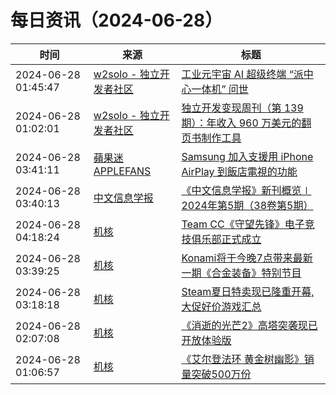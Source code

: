 ﻿# 每日资讯（2024-06-28）

|时间|来源|标题|
|---|---|---|
|2024-06-28 01:45:47|[w2solo - 独立开发者社区](https://w2solo.com/topics/feed)|[工业元宇宙 AI 超级终端 “派中心一体机” 问世](https://w2solo.com/topics/4729)|
|2024-06-28 01:02:01|[w2solo - 独立开发者社区](https://w2solo.com/topics/feed)|[独立开发变现周刊（第 139 期）：年收入 960 万美元的翻页书制作工具](https://w2solo.com/topics/4728)|
|2024-06-28 03:41:11|[蘋果迷 APPLEFANS](https://applefans.today/feed/)|[Samsung 加入支援用 iPhone AirPlay 到飯店電視的功能](https://applefans.today/20254-06-samsung-airplay-hotel-room-tvs/)|
|2024-06-28 03:40:13|[中文信息学报](https://feedpress.me/wx-jcip1986)|[《中文信息学报》新刊概览∣ 2024年第5期（38卷第5期）](http://mp.weixin.qq.com/s?__biz=MzI2NjY1NDE3MQ%3D%3D&mid=2247485661&idx=1&sn=e6b7561c703bd9fc6c415b63aa585a79)|
|2024-06-28 04:18:24|[机核](https://www.gcores.com/rss)|[Team CC《守望先锋》电子竞技俱乐部正式成立](https://www.gcores.com/articles/184200)|
|2024-06-28 03:39:25|[机核](https://www.gcores.com/rss)|[Konami将于今晚7点带来最新一期《合金装备》特别节目](https://www.gcores.com/articles/184197)|
|2024-06-28 03:18:18|[机核](https://www.gcores.com/rss)|[Steam夏日特卖现已隆重开幕,大促好价游戏汇总](https://www.gcores.com/articles/184192)|
|2024-06-28 02:07:08|[机核](https://www.gcores.com/rss)|[《消逝的光芒2》高塔突袭现已开放体验版](https://www.gcores.com/articles/184187)|
|2024-06-28 01:06:57|[机核](https://www.gcores.com/rss)|[《艾尔登法环 黄金树幽影》销量突破500万份](https://www.gcores.com/articles/184185)|
